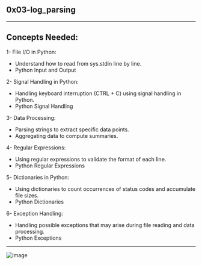 0x03-log_parsing
------------
_______________
Concepts Needed:
-----------------
 1- File I/O in Python:

 - Understand how to read from sys.stdin line by line.
 - Python Input and Output

 2- Signal Handling in Python:

 - Handling keyboard interruption (CTRL + C) using signal handling in Python.
 - Python Signal Handling

  3- Data Processing:

 - Parsing strings to extract specific data points.
 - Aggregating data to compute summaries.

  4- Regular Expressions:
  
 - Using regular expressions to validate the format of each line.
 - Python Regular Expressions

 5- Dictionaries in Python:

 - Using dictionaries to count occurrences of status codes and accumulate file sizes.
 - Python Dictionaries

 6- Exception Handling:

 - Handling possible exceptions that may arise during file reading and data processing.
 - Python Exceptions
__________________________________________
![image](https://github.com/HalimaEla59/alx-interview/assets/86242444/bced8125-b172-479d-8aca-b5bf866a5114)
